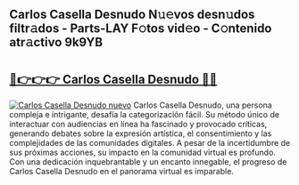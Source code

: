 ## Carlos Casella Desnudo N𝚞𝚎vos desn𝚞dos filtr𝚊dos - Parts-LAY F𝚘tos vid𝚎o - C𝚘ntenido atr𝚊ctivo 9k9YB

# <h2><a href="http://mb6y9wv.tromn.icu/?c=Carlos+Casella+Desnudo">🔗👉👉👉 Carlos Casella Desnudo 🔗🔗</a></h2>

[![Carlos Casella Desnudo nuevo](https://i.imgur.com/pEAQMta.gif)](http://mb6y9wv.tromn.icu/?c=Carlos+Casella+Desnudo)
Carlos Casella Desnudo, una persona compleja e intrigante, desafía la categorización fácil. Su método único de interactuar con audiencias en línea ha fascinado y provocado críticas, generando debates sobre la expresión artística, el consentimiento y las complejidades de las comunidades digitales. A pesar de la incertidumbre de sus próximas acciones, su impacto en la comunidad virtual es profundo. Con una dedicación inquebrantable y un encanto innegable, el progreso de Carlos Casella Desnudo en el panorama virtual es imparable.
